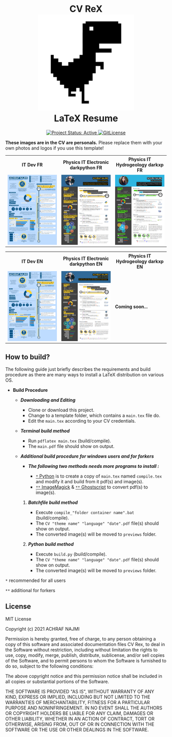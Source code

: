<h1 align="center">
  CV ReX
  <br />
  <img alt="cvrex icon" src="./previews/cvrex.svg" height="300px" />
  <br />
  LaTeX Resume
</h1>

<div align="center">
  <a href="http://www.repostatus.org/#active" title="Project Status: Active – The project has reached a stable, usable state and is being actively developed.">
    <img src="http://www.repostatus.org/badges/latest/active.svg" alt="Project Status: Active" />
  </a>
  <a href="https://gitlicense.com/license/NajmiAchraf/cvrex">
    <img src="https://gitlicense.com/badge/NajmiAchraf/cvrex" alt="GitLicense" />
  </a>
</div>


**These images are in the CV are personals.**
Please replace them with your own photos and logos if you use this template!


<div align="center">

<table width="100%" margin-left="auto" margin-right="auto">
  <tr>
    <th>IT Dev FR</th>
    <th>Physics IT Electronic darkpython FR</th>
    <th>Physics IT Hydrogeology darkxp FR</th>
  </tr>
  <tr>
    <td width="33%">
      <img src="previews/it-dev_fr.png" 
        alt="IT Dev CV example preview" />
    </td>
    <td width="33%">
      <img src="previews/it-electronic-darkpython_fr.png" 
        alt="IT Electronic CV example preview" />
    </td>
    <td width="33%">
      <img src="previews/it-hydrogeology-darkxp_fr.png" 
        alt="IT Hydrogeology CV example preview" />
    </td>
  </tr>
</table>
</div>

<table>
    <tr>
       	<th>IT Dev EN</th>
        <th>Physics IT Electronic darkpython EN</th>
       	<th>Physics IT Hydrogeology darkxp EN</th>
    </tr>
    	<tr>	
    		<td width="33%">
    			<img src="previews/it-dev_en.png"
    				alt="IT Dev CV example preview" />
    		</td>
        <td width="33%">
          <img src="previews/it-electronic-darkpython_en.png" 
            alt="IT Electronic CV example preview" />
        </td>
    		<td width="33%">
    			<h4>Coming soon...</h4>
            </td>
    	</tr>
</table>
</div>

## How to build?

The following guide just briefly describes the requirements and build procedure as there are many ways to install a LaTeX distribution on various OS.

* ****Build Procedure****
	* ***Downloading and Editing***
		* Clone or download this project. 
		* Change to a template folder, which contains a `main.tex` file do.
		* Edit the `main.tex` according to your CV credentials.

	* ***Terminal build method***
		* Run `pdflatex main.tex` (build/compile).
		* The `main.pdf` file should show on output.

	* *****Additional build procedure for windows users and for forkers*****
		* ***The following two methods needs more programs to install :***

			* [`*` Python](<https://www.python.org/downloads/>) is to create a copy of `main.tex` named `compile.tex` and modify it and build from it pdf(s) and image(s).
			* [`**` ImageMagick](<https://imagemagick.org/script/download.php>) & [`**` Ghostscript](<https://www.ghostscript.com/download.html>) to convert pdf(s) to image(s).

		1. ***Batchfile build method***
			* Execute `compile_"folder container name".bat` (build/compile).
			* The `CV "theme name" "language" "date".pdf` file(s) should show on output.
			* The converted image(s) will be moved to `previews` folder.

		2. ***Python build method***
			* Execute `build.py` (build/compile).
			* The `CV "theme name" "language" "date".pdf` file(s) should show on output.
			* The converted image(s) will be moved to `previews` folder.

`*` recommended for all users

`**` additional for forkers

## License

MIT License

Copyright (c) 2021 ACHRAF NAJMI

Permission is hereby granted, free of charge, to any person obtaining a copy of this software and associated documentation files CV Rex, to deal in the Software without restriction, including without limitation the rights to use, copy, modify, merge, publish, distribute, sublicense, and/or sell copies of the Software, and to permit persons to whom the Software is furnished to do so, subject to the following conditions:

The above copyright notice and this permission notice shall be included in all copies or substantial portions of the Software.

THE SOFTWARE IS PROVIDED "AS IS", WITHOUT WARRANTY OF ANY KIND, EXPRESS OR IMPLIED, INCLUDING BUT NOT LIMITED TO THE WARRANTIES OF MERCHANTABILITY, FITNESS FOR A PARTICULAR PURPOSE AND NONINFRINGEMENT.
IN NO EVENT SHALL THE AUTHORS OR COPYRIGHT HOLDERS BE LIABLE FOR ANY CLAIM, DAMAGES OR OTHER LIABILITY, WHETHER IN AN ACTION OF CONTRACT, TORT OR OTHERWISE, ARISING FROM, OUT OF OR IN CONNECTION WITH THE SOFTWARE OR THE USE OR OTHER DEALINGS IN THE SOFTWARE.
